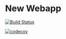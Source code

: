 # New Webapp

[![Build Status](https://travis-ci.com/bertRC/new-webapp.svg?branch=master)](https://travis-ci.com/bertRC/new-webapp)

[![codecov](https://codecov.io/gh/bertRC/new-webapp/branch/master/graph/badge.svg)](https://codecov.io/gh/bertRC/new-webapp)
